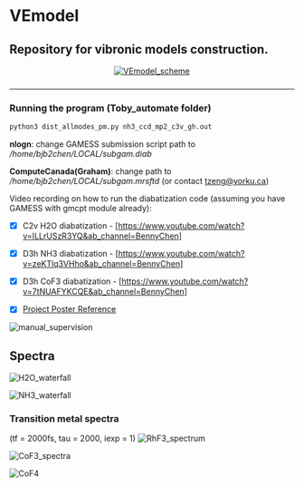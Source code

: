 # VEmodel
## Repository for vibronic models construction.
<div align="center">
  
[![VEmodel_scheme](https://github.com/bjb2chen/VEmodel/assets/51763900/7ee3d88b-7645-4715-914f-3b297a7b7997)]()

<h3>

</h3>

</div>

---

### Running the program (Toby_automate folder)

```py
python3 dist_allmodes_pm.py nh3_ccd_mp2_c3v_gh.out
```

__nlogn__: change GAMESS submission script path to _/home/bjb2chen/LOCAL/subgam.diab_

__ComputeCanada(Graham)__: change path to _/home/bjb2chen/LOCAL/subgam.mrsftd_ (or contact tzeng@yorku.ca)

Video recording on how to run the diabatization code (assuming you have GAMESS with gmcpt module already): 

- [x] C2v H2O diabatization - [https://www.youtube.com/watch?v=ILLrUSzR3YQ&ab_channel=BennyChen]

- [x] D3h NH3 diabatization - [https://www.youtube.com/watch?v=zeKTlq3VHho&ab_channel=BennyChen]

- [x] D3h CoF3 diabatization - [https://www.youtube.com/watch?v=7tNUAFYKCQE&ab_channel=BennyChen]

- [x] [Project Poster Reference](https://github.com/bjb2chen/vmodels/files/10171706/SCP2022_bjc_20685630_White.pdf)

![manual_supervision](https://github.com/bjb2chen/VEmodel/assets/51763900/e472d956-8c66-41d8-9d24-1e581f2c235d)

## Spectra

![H2O_waterfall](https://github.com/bjb2chen/VEmodel/assets/51763900/f01cc671-b5e7-4bbd-9f38-be7a30756994)

![NH3_waterfall](https://github.com/bjb2chen/VEmodel/assets/51763900/5831817f-7516-41fc-b5e7-c968615593a2)

### Transition metal spectra

(tf = 2000fs, tau = 2000, iexp = 1)
![RhF3_spectrum](https://github.com/bjb2chen/VEmodel/assets/51763900/97234174-5bd0-4f83-a691-374efb1cabd3)

![CoF3_spectra](https://github.com/bjb2chen/VEmodel/assets/51763900/49773dc6-d3df-4afc-a31b-f67a4542d08c)

![CoF4](https://github.com/bjb2chen/vmodels/assets/51763900/eb5d7752-d0d4-4151-9af5-d399e079bf3a)



